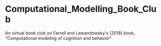# Computational_Modelling_Book_Club
An virtual book club on  Farrell and Lewandowsky's (2018) book, "Computational modeling of cognition and behavior"

